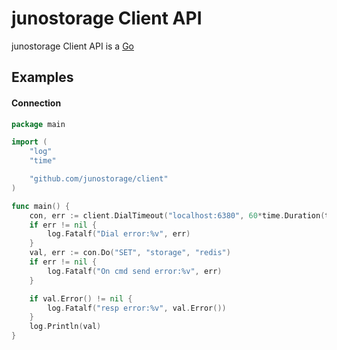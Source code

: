 junostorage Client API
=============


junostorage Client API is a [Go](http://golang.org/)

## Examples

#### Connection
```go
package main

import (
	"log"
	"time"

	"github.com/junostorage/client"
)

func main() {
	con, err := client.DialTimeout("localhost:6380", 60*time.Duration(time.Second))
	if err != nil {
		log.Fatalf("Dial error:%v", err)
	}
	val, err := con.Do("SET", "storage", "redis")
	if err != nil {
		log.Fatalf("On cmd send error:%v", err)
	}

	if val.Error() != nil {
		log.Fatalf("resp error:%v", val.Error())
	}
	log.Println(val)
}

```
